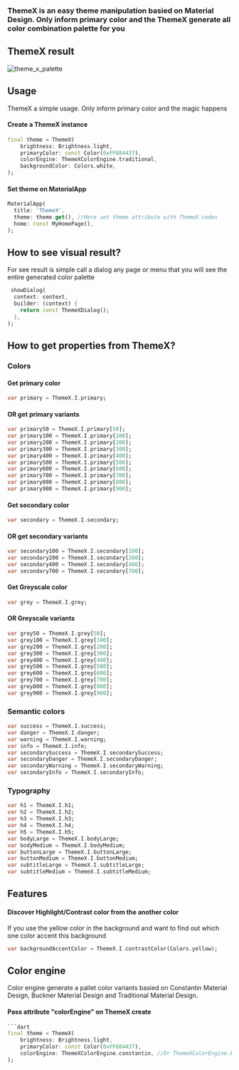 
### ThemeX is an easy theme manipulation basied on Material Design. Only inform primary color and the ThemeX generate all color combination palette for you

## ThemeX result
![theme_x_palette](https://user-images.githubusercontent.com/10121156/140195240-f395fb4b-5f89-4d23-9a92-5b4963fa8773.jpg)


## Usage

ThemeX a simple usage. Only inform primary color and the magic happens

#### Create a ThemeX instance 
```dart
final theme = ThemeX(
    brightness: Brightness.light,
    primaryColor: const Color(0xFF684437),
    colorEngine: ThemeXColorEngine.traditional,
    backgroundColor: Colors.white,
);
```

#### Set theme on MaterialApp
```dart
MaterialApp(
  title: 'ThemeX',
  theme: theme.get(), //Here set theme attribute with ThemeX codes
  home: const MyHomePage(),
);
```
## How to see visual result?
For see result is simple call a dialog any page or menu that you will see the entire generated color palette
```dart
 showDialog(
  context: context,
  builder: (context) {
    return const ThemeXDialog();
  },
);
```
## How to get properties from ThemeX?

### Colors

#### Get primary color
```dart
var primary = ThemeX.I.primary;
```

#### OR get primary variants
```dart
var primary50 = ThemeX.I.primary[50];
var primary100 = ThemeX.I.primary[100];
var primary200 = ThemeX.I.primary[200];
var primary300 = ThemeX.I.primary[300];
var primary400 = ThemeX.I.primary[400];
var primary500 = ThemeX.I.primary[500];
var primary600 = ThemeX.I.primary[600];
var primary700 = ThemeX.I.primary[700];
var primary800 = ThemeX.I.primary[800];
var primary900 = ThemeX.I.primary[900];
```

#### Get secondary color
```dart
var secondary = ThemeX.I.secondary;
```

#### OR get secondary variants
```dart
var secondary100 = ThemeX.I.secondary[100];
var secondary200 = ThemeX.I.secondary[200];
var secondary400 = ThemeX.I.secondary[400];
var secondary700 = ThemeX.I.secondary[700];
```

#### Get Greyscale color
```dart
var grey = ThemeX.I.grey;
```

#### OR Greyscale variants
```dart
var grey50 = ThemeX.I.grey[50];
var grey100 = ThemeX.I.grey[100];
var grey200 = ThemeX.I.grey[200];
var grey300 = ThemeX.I.grey[300];
var grey400 = ThemeX.I.grey[400];
var grey500 = ThemeX.I.grey[500];
var grey600 = ThemeX.I.grey[600];
var grey700 = ThemeX.I.grey[700];
var grey800 = ThemeX.I.grey[800];
var grey900 = ThemeX.I.grey[900];
```

### Semantic colors
```dart
var success = ThemeX.I.success;
var danger = ThemeX.I.danger;
var warning = ThemeX.I.warning;
var info = ThemeX.I.info;
var secondarySuccess = ThemeX.I.secondarySuccess;
var secondaryDanger = ThemeX.I.secondaryDanger;
var secondaryWarning = ThemeX.I.secondaryWarning;
var secondaryInfo = ThemeX.I.secondaryInfo;
```

### Typography

```dart
var h1 = ThemeX.I.h1;
var h2 = ThemeX.I.h2;
var h3 = ThemeX.I.h3;
var h4 = ThemeX.I.h4;
var h5 = ThemeX.I.h5;
var bodyLarge = ThemeX.I.bodyLarge;
var bodyMedium = ThemeX.I.bodyMedium;
var buttonLarge = ThemeX.I.buttonLarge;
var buttonMedium = ThemeX.I.buttonMedium;
var subtitleLarge = ThemeX.I.subtitleLarge;
var subtitleMedium = ThemeX.I.subtitleMedium;
```

## Features

#### Discover Highlight/Contrast color from the another color
If you use the yellow color in the background and want to find out which one color accent this background
```dart
var backgroundAccentColor = ThemeX.I.contrastColor(Colors.yellow);
```

## Color engine
Color engine generate a pallet color variants basied on Constantin Material Design, Buckner Material Design and Traditional Material Design.

#### Pass attribute "colorEngine" on ThemeX create
```dart
```dart
final theme = ThemeX(
    brightness: Brightness.light,
    primaryColor: const Color(0xFF684437),
    colorEngine: ThemeXColorEngine.constantin, //Or ThemeXColorEngine.buckner or ThemeXColorEngine.traditional
);
```




